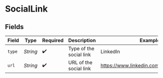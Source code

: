 # SocialLink


## Fields

| Field                                      | Type                                       | Required                                   | Description                                | Example                                    |
| ------------------------------------------ | ------------------------------------------ | ------------------------------------------ | ------------------------------------------ | ------------------------------------------ |
| `type`                                     | *String*                                   | :heavy_check_mark:                         | Type of the social link                    | LinkedIn                                   |
| `url`                                      | *String*                                   | :heavy_check_mark:                         | URL of the social link                     | https://www.linkedin.com/in/romainsestier/ |
